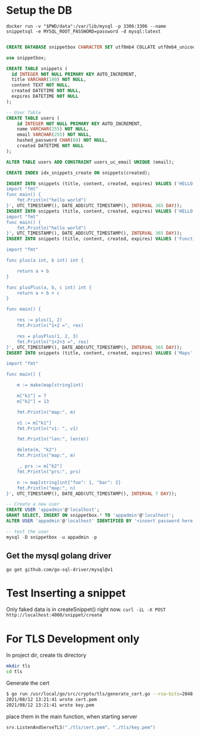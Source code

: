 # Setup the DB
`docker run -v "$PWD/data":/var/lib/mysql -p 3306:3306 --name snippetsql -e MYSQL_ROOT_PASSWORD=password -d mysql:latest`

```sql

CREATE DATABASE snippetbox CHARACTER SET utf8mb4 COLLATE utf8mb4_unicode_ci;

use snippetbox;

CREATE TABLE snippets (
  id INTEGER NOT NULL PRIMARY KEY AUTO_INCREMENT,
  title VARCHAR(100) NOT NULL,
  content TEXT NOT NULL,
  created DATETIME NOT NULL,
  expires DATETIME NOT NULL
);

-- User Table
CREATE TABLE users (
    id INTEGER NOT NULL PRIMARY KEY AUTO_INCREMENT,
    name VARCHAR(255) NOT NULL,
    email VARCHAR(255) NOT NULL,
    hashed_password CHAR(60) NOT NULL,
    created DATETIME NOT NULL
);

ALTER TABLE users ADD CONSTRAINT users_uc_email UNIQUE (email);

CREATE INDEX idx_snippets_create ON snippets(created);

INSERT INTO snippets (title, content, created, expires) VALUES ('HELLO WORLD', 'package main
import "fmt"
func main() {
    fmt.Println("hello world")
}', UTC_TIMESTAMP(), DATE_ADD(UTC_TIMESTAMP(), INTERVAL 365 DAY));
INSERT INTO snippets (title, content, created, expires) VALUES ('HELLO WORLD', 'package main
import "fmt"
func main() {
    fmt.Println("hello world")
}', UTC_TIMESTAMP(), DATE_ADD(UTC_TIMESTAMP(), INTERVAL 365 DAY));
INSERT INTO snippets (title, content, created, expires) VALUES ('Functions', 'package main

import "fmt"

func plus(a int, b int) int {

    return a + b
}

func plusPlus(a, b, c int) int {
    return a + b + c
}

func main() {

    res := plus(1, 2)
    fmt.Println("1+2 =", res)

    res = plusPlus(1, 2, 3)
    fmt.Println("1+2+3 =", res)
}', UTC_TIMESTAMP(), DATE_ADD(UTC_TIMESTAMP(), INTERVAL 365 DAY));
INSERT INTO snippets (title, content, created, expires) VALUES ('Maps', 'package main

import "fmt"

func main() {

    m := make(map[string]int)

    m["k1"] = 7
    m["k2"] = 13

    fmt.Println("map:", m)

    v1 := m["k1"]
    fmt.Println("v1: ", v1)

    fmt.Println("len:", len(m))

    delete(m, "k2")
    fmt.Println("map:", m)

    _, prs := m["k2"]
    fmt.Println("prs:", prs)

    n := map[string]int{"foo": 1, "bar": 2}
    fmt.Println("map:", n)
}', UTC_TIMESTAMP(), DATE_ADD(UTC_TIMESTAMP(), INTERVAL 7 DAY));

-- Create a new user
CREATE USER 'appadmin'@'localhost';
GRANT SELECT, INSERT ON snippetbox.* TO 'appadmin'@'localhost';
ALTER USER 'appadmin'@'localhost' IDENTIFIED BY '<insert password here';

-- test the user
mysql -D snippetbox -u appadmin -p
```

## Get the mysql golang driver
`go get github.com/go-sql-driver/mysql@v1`


# Test Inserting a snippet
Only faked data is in createSnippet() right now. 
`curl -iL -X POST http://localhost:4000/snippet/create`

# For TLS Development only

In project dir, create tls directory
```bash
mkdir tls
cd tls
```
Generate the cert
```bash
$ go run /usr/local/go/src/crypto/tls/generate_cert.go --rsa-bits=2048 --host=localhost
2021/08/12 13:21:41 wrote cert.pem
2021/08/12 13:21:41 wrote key.pem
```
place them in the main function, when starting server
```go
srv.ListenAndServeTLS("./tls/cert.pem", "./tls/key.pem")
```